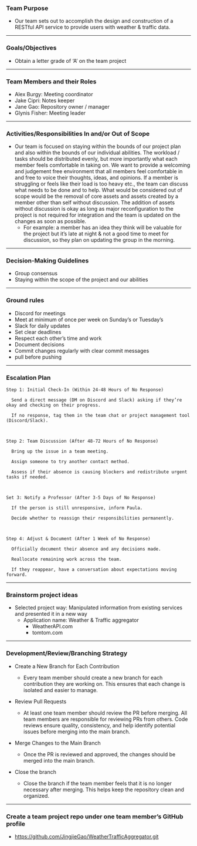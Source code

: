 ### Team Purpose

* Our team sets out to accomplish the design and construction of a RESTful API service to provide users with weather & traffic data.

---

### Goals/Objectives

* Obtain a letter grade of ‘A’ on the team project

---

### Team Members and their Roles

* Alex Burgy: Meeting coordinator
* Jake Cipri: Notes keeper
* Jane Gao: Repository owner / manager
* Glynis Fisher: Meeting leader

---

### Activities/Responsibilities In and/or Out of Scope

* Our team is focused on staying within the bounds of our project plan and also within the bounds of our individual abilities. The workload / tasks should be distributed evenly, but more importantly what each member feels comfortable in taking on. We want to provide a welcoming and judgement free environment that all members feel comfortable in and free to voice their thoughts, ideas, and opinions. 
If a member is struggling or feels like their load is too heavy etc., the team can discuss what needs to be done and to help. What would be considered out of scope would be the removal of core assets and assets created by a member other than self without discussion. The addition of assets without discussion is okay as long as major reconfiguration to the project is not required for integration
and the team is updated on the changes as soon as possible. 
  * For example: a member has an idea they think will be valuable for the project but it’s late at night & not a good time to meet for discussion, so they plan on updating the group in the morning.

---

### Decision-Making Guidelines

* Group consensus
* Staying within the scope of the project and our abilities

---

### Ground rules

* Discord for meetings 
* Meet at minimum of once per week on Sunday’s or Tuesday’s 
* Slack for daily updates 
* Set clear deadlines 
* Respect each other’s time and work 
* Document decisions 
* Commit changes regularly with clear commit messages
* pull before pushing

---
### Escalation Plan

    Step 1: Initial Check-In (Within 24-48 Hours of No Response) 

      Send a direct message (DM on Discord and Slack) asking if they’re okay and checking on their progress. 

      If no response, tag them in the team chat or project management tool (Discord/Slack). 

 

    Step 2: Team Discussion (After 48-72 Hours of No Response) 

      Bring up the issue in a team meeting. 

      Assign someone to try another contact method. 

      Assess if their absence is causing blockers and redistribute urgent tasks if needed. 

 

    Set 3: Notify a Professor (After 3-5 Days of No Response) 

      If the person is still unresponsive, inform Paula. 

      Decide whether to reassign their responsibilities permanently. 

 

    Step 4: Adjust & Document (After 1 Week of No Response) 

      Officially document their absence and any decisions made. 

      Reallocate remaining work across the team. 

      If they reappear, have a conversation about expectations moving forward. 

---
### Brainstorm project ideas

* Selected project way: Manipulated information from existing services and presented it in a new way
  * Application name: Weather & Traffic aggregator
    * WeatherAPI.com
    * tomtom.com
    
---
### Development/Review/Branching Strategy

* Create a New Branch for Each Contribution
  * Every team member should create a new branch for each contribution they are working on. This ensures that each change is isolated and easier to manage.

* Review Pull Requests
  * At least one team member should review the PR before merging. All team members are responsible for reviewing PRs from others. Code reviews ensure quality, consistency, and help identify potential issues before merging into the main branch.

* Merge Changes to the Main Branch
  * Once the PR is reviewed and approved, the changes should be merged into the main branch.

* Close the branch
  * Close the branch if the team member feels that it is no longer necessary after merging. This helps keep the repository clean and organized.
---

### Create a team project repo under one team member’s GitHub profile 

* https://github.com/JingjieGao/WeatherTrafficAggregator.git
